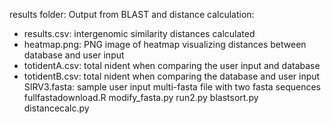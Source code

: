 results folder: Output from BLAST and distance calculation:
- results.csv: intergenomic similarity distances calculated
- heatmap.png: PNG image of heatmap visualizing distances between database and user input
- totidentA.csv: total nident when comparing the user input and database
- totidentB.csv: total nident when comparing the database and user input
SIRV3.fasta: sample user input multi-fasta file with two fasta sequences
fullfastadownload.R
modify_fasta.py
run2.py
blastsort.py
distancecalc.py
